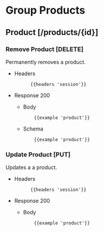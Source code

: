 # Group Products

## Product [/products/{id}]

### Remove Product [DELETE]

Permanently removes a product.

+ Headers

            {{headers 'session'}}

+ Response 200

  + Body

            {{example 'product'}}

  + Schema

            {{example 'product'}}

### Update Product [PUT]

Updates a a product.

+ Headers

            {{headers 'session'}}

+ Response 200

  + Body

            {{example 'product'}}
